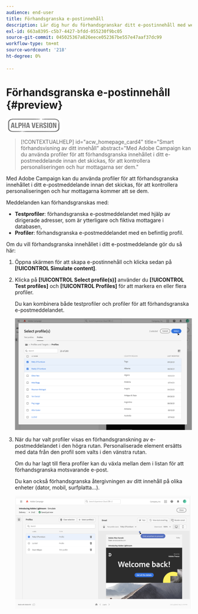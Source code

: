 ```yaml
---
audience: end-user
title: Förhandsgranska e-postinnehåll
description: Lär dig hur du förhandsgranskar ditt e-postinnehåll med webbgränssnittet för Campaign
exl-id: 663a8395-c5b7-4427-bfdd-055230f9bc05
source-git-commit: 045025367a826eece052367be557e47aaf37dc99
workflow-type: tm+mt
source-wordcount: '218'
ht-degree: 0%

---
```


# Förhandsgranska e-postinnehåll {#preview}

![](../assets/do-not-localize/badge.png)

>[!CONTEXTUALHELP]
>id="acw_homepage_card4"
>title="Smart förhandsvisning av ditt innehåll"
>abstract="Med Adobe Campaign kan du använda profiler för att förhandsgranska innehållet i ditt e-postmeddelande innan det skickas, för att kontrollera personaliseringen och hur mottagarna ser dem."

Med Adobe Campaign kan du använda profiler för att förhandsgranska innehållet i ditt e-postmeddelande innan det skickas, för att kontrollera personaliseringen och hur mottagarna kommer att se dem.

Meddelanden kan förhandsgranskas med:

* **Testprofiler**: förhandsgranska e-postmeddelandet med hjälp av dirigerade adresser, som är ytterligare och fiktiva mottagare i databasen,
* **Profiler**: förhandsgranska e-postmeddelandet med en befintlig profil.

Om du vill förhandsgranska innehållet i ditt e-postmeddelande gör du så här:

1. Öppna skärmen för att skapa e-postinnehåll och klicka sedan på **[!UICONTROL Simulate content]**.

1. Klicka på **[!UICONTROL Select profile(s)]** använder du **[!UICONTROL Test profiles]** och **[!UICONTROL Profiles]** för att markera en eller flera profiler.

   Du kan kombinera både testprofiler och profiler för att förhandsgranska e-postmeddelandet.

   ![](assets/preview-profile.png)

1. När du har valt profiler visas en förhandsgranskning av e-postmeddelandet i den högra rutan. Personaliserade element ersätts med data från den profil som valts i den vänstra rutan.

   Om du har lagt till flera profiler kan du växla mellan dem i listan för att förhandsgranska motsvarande e-post.

   Du kan också förhandsgranska återgivningen av ditt innehåll på olika enheter (dator, mobil, surfplatta...).

   ![](assets/preview.png)
